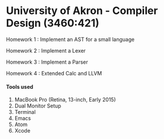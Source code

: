 # University of Akron - Compiler Design (3460:421)

Homework 1 : Implement an AST for a small language

Homework 2 : Implement a Lexer

Homework 3 : Implement a Parser

Homework 4 : Extended Calc and LLVM

#### Tools used
 
1. MacBook Pro (Retina, 13-inch, Early 2015)
2. Dual Monitor Setup
3. Terminal
4. Emacs
5. Atom
6. Xcode
